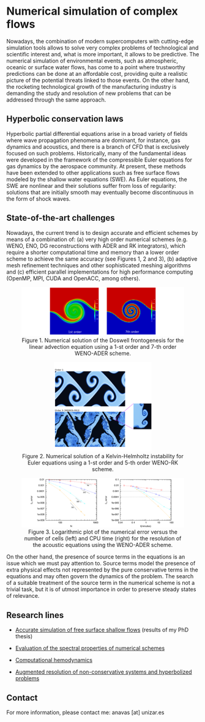 

# Numerical simulation of complex flows

Nowadays, the combination of modern supercomputers with cutting-edge simulation tools allows to solve very complex problems of technological and scientific interest and, what is more important, it allows to be predictive. The numerical simulation of environmental events, such as atmospheric, oceanic or surface water flows, has come to a point where trustworthy predictions can be done at an affordable cost, providing quite a realistic picture of the potential threats linked to those events. On the other hand, the rocketing technological growth of the manufacturing industry is demanding the study and resolution of new problems that can be addressed through the same approach.

## Hyperbolic conservation laws

Hyperbolic partial differential equations arise in a broad variety of fields where wave propagation phenomena are dominant, for instance, gas dynamics and acoustics, and there is a branch of CFD that is exclusively focused on such problems. Historically, many of the fundamental ideas were developed in the framework of the compressible Euler equations for gas dynamics by the aerospace community. At present, these methods have been extended to other applications such as free surface flows modeled by the shallow water equations (SWE). As Euler equations, the SWE are nonlinear and their solutions suffer from loss of regularity: solutions that are initially smooth may eventually become discontinuous in the form of shock waves.

## State-of-the-art challenges

Nowadays, the current trend is to design accurate and efficient schemes by means of a combination of: (a) very high order numerical schemes (e.g. WENO, ENO, DG reconstructions with ADER and RK integrators), which require a shorter computational time and memory than a lower order scheme to achieve the same accuracy (see Figures 1, 2 and 3), (b) adaptive mesh refinement techniques and other sophisticated meshing algorithms and (c) efficient parallel implementations for high performance computing (OpenMP, MPI, CUDA and OpenACC, among others).

<figure style="text-align: center;">
  <img src="github_site/examples1.png" alt="my alt text"/>
  <figcaption>Figure 1. Numerical solution of the Doswell frontogenesis for the linear advection equation using a 1-st order and 7-th order WENO-ADER scheme.</figcaption>
</figure>

<figure style="text-align: center;">
  <img src="github_site/comp_orders.png"  width="60%" alt="my alt text"/>
  <figcaption>Figure 2. Numerical solution of a Kelvin-Helmholtz instability for Euler equations using a 1-st order and 5-th order WENO-RK scheme.</figcaption>
</figure>

<figure style="text-align: center;">
  <img src="github_site/examples2.png" alt="my alt text"/>
  <figcaption>Figure 3. Logarithmic plot of the numerical error versus the number of cells (left) and CPU time (right) for the resolution of the acoustic equations using the WENO-ADER scheme.</figcaption>
</figure>

On the other hand, the presence of source terms in the equations is an issue which we must pay attention to. Source terms model the presence of extra physical effects not represented by the pure conservative terms in the equations and may often govern the dynamics of the problem. The search of a suitable treatment of the source term in the numerical scheme is not a trivial task, but it is of utmost importance in order to preserve steady states of relevance.

## Research lines


- [Accurate simulation of free surface shallow flows](swe_thesis.md) (results of my PhD thesis)

- [Evaluation of the spectral properties of numerical schemes](test.md)

- [Computational hemodynamics](test.md)

- [Augmented resolution of non-conservative systems and hyperbolized problems](test.md)


## Contact

For more information, please contact me: anavas [at] unizar.es
